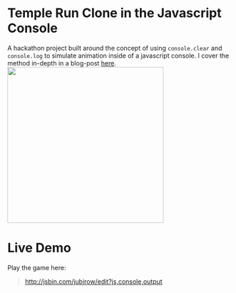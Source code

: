# Temple Run Clone in the Javascript Console
A hackathon project built around the concept of using `console.clear` and `console.log` to simulate animation inside of a javascript console. I cover the method in-depth in a blog-post [here](https://medium.com/@hayden_betts/building-a-temple-run-clone-that-runs-in-the-javascript-console-b3481f9b9199).
<img src="https://i.imgur.com/Vx0ZKsO.gif" width="350">

# Live Demo
Play the game here:

> http://jsbin.com/jubirow/edit?js,console,output
